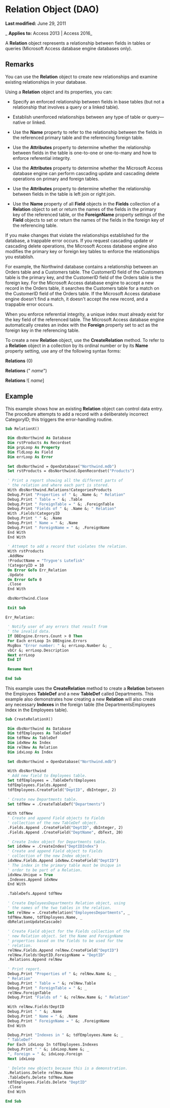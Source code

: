 
# Relation Object (DAO)

 **Last modified:** June 29, 2011

 _ **Applies to:** Access 2013 | Access 2016_

A  **Relation** object represents a relationship between fields in tables or queries (Microsoft Access database engine databases only).


## Remarks

You can use the  **Relation** object to create new relationships and examine existing relationships in your database.

Using a  **Relation** object and its properties, you can:




- Specify an enforced relationship between fields in base tables (but not a relationship that involves a query or a linked table).
    
- Establish unenforced relationships between any type of table or query— native or linked.
    
- Use the  **Name** property to refer to the relationship between the fields in the referenced primary table and the referencing foreign table.
    
- Use the  **Attributes** property to determine whether the relationship between fields in the table is one-to-one or one-to-many and how to enforce referential integrity.
    
- Use the  **Attributes** property to determine whether the Microsoft Access database engine can perform cascading update and cascading delete operations on primary and foreign tables.
    
- Use the  **Attributes** property to determine whether the relationship between fields in the table is left join or right join.
    
- Use the  **Name** property of all **Field** objects in the **Fields** collection of a **Relation** object to set or return the names of the fields in the primary key of the referenced table, or the **ForeignName** property settings of the **Field** objects to set or return the names of the fields in the foreign key of the referencing table.
    


If you make changes that violate the relationships established for the database, a trappable error occurs. If you request cascading update or cascading delete operations, the Microsoft Access database engine also modifies the primary key or foreign key tables to enforce the relationships you establish.

For example, the Northwind database contains a relationship between an Orders table and a Customers table. The CustomerID field of the Customers table is the primary key, and the CustomerID field of the Orders table is the foreign key. For the Microsoft Access database engine to accept a new record in the Orders table, it searches the Customers table for a match on the CustomerID field of the Orders table. If the Microsoft Access database engine doesn't find a match, it doesn't accept the new record, and a trappable error occurs.

When you enforce referential integrity, a unique index must already exist for the key field of the referenced table. The Microsoft Access database engine automatically creates an index with the  **Foreign** property set to act as the foreign key in the referencing table.

To create a new  **Relation** object, use the **CreateRelation** method. To refer to a **Relation** object in a collection by its ordinal number or by its **Name** property setting, use any of the following syntax forms:

 **Relations** (0)

 **Relations** (" _name_")

 **Relations** ![ _name_]


## Example

This example shows how an existing  **Relation** object can control data entry. The procedure attempts to add a record with a deliberately incorrect CategoryID; this triggers the error-handling routine.


```vb
Sub RelationX() 
 
 Dim dbsNorthwind As Database 
 Dim rstProducts As Recordset 
 Dim prpLoop As Property 
 Dim fldLoop As Field 
 Dim errLoop As Error 
 
 Set dbsNorthwind = OpenDatabase("Northwind.mdb") 
 Set rstProducts = dbsNorthwind.OpenRecordset("Products") 
 
 ' Print a report showing all the different parts of 
 ' the relation and where each part is stored. 
 With dbsNorthwind.Relations!CategoriesProducts 
 Debug.Print "Properties of " &; .Name &; " Relation" 
 Debug.Print " Table = " &; .Table 
 Debug.Print " ForeignTable = " &; .ForeignTable 
 Debug.Print "Fields of " &; .Name &; " Relation" 
 With .Fields!CategoryID 
 Debug.Print " " &; .Name 
 Debug.Print " Name = " &; .Name 
 Debug.Print " ForeignName = " &; .ForeignName 
 End With 
 End With 
 
 ' Attempt to add a record that violates the relation. 
 With rstProducts 
 .AddNew 
 !ProductName = "Trygve's Lutefisk" 
 !CategoryID = 10 
 On Error GoTo Err_Relation 
 .Update 
 On Error GoTo 0 
 .Close 
 End With 
 
 dbsNorthwind.Close 
 
 Exit Sub 
 
Err_Relation: 
 
 ' Notify user of any errors that result from 
 ' the invalid data. 
 If DBEngine.Errors.Count > 0 Then 
 For Each errLoop In DBEngine.Errors 
 MsgBox "Error number: " &; errLoop.Number &; _ 
 vbCr &; errLoop.Description 
 Next errLoop 
 End If 
 
 Resume Next 
 
End Sub
```

This example uses the  **CreateRelation** method to create a **Relation** between the Employees **TableDef** and a new **TableDef** called Departments. This example also demonstrates how creating a new **Relation** will also create any necessary **Indexes** in the foreign table (the DepartmentsEmployees Index in the Employees table).




```vb
Sub CreateRelationX() 
 
 Dim dbsNorthwind As Database 
 Dim tdfEmployees As TableDef 
 Dim tdfNew As TableDef 
 Dim idxNew As Index 
 Dim relNew As Relation 
 Dim idxLoop As Index 
 
 Set dbsNorthwind = OpenDatabase("Northwind.mdb") 
 
 With dbsNorthwind 
 ' Add new field to Employees table. 
 Set tdfEmployees = .TableDefs!Employees 
 tdfEmployees.Fields.Append _ 
 tdfEmployees.CreateField("DeptID", dbInteger, 2) 
 
 ' Create new Departments table. 
 Set tdfNew = .CreateTableDef("Departments") 
 
 With tdfNew 
 ' Create and append Field objects to Fields 
 ' collection of the new TableDef object. 
 .Fields.Append .CreateField("DeptID", dbInteger, 2) 
 .Fields.Append .CreateField("DeptName", dbText, 20) 
 
 ' Create Index object for Departments table. 
 Set idxNew = .CreateIndex("DeptIDIndex") 
 ' Create and append Field object to Fields 
 ' collection of the new Index object. 
 idxNew.Fields.Append idxNew.CreateField("DeptID") 
 ' The index in the primary table must be Unique in 
 ' order to be part of a Relation. 
 idxNew.Unique = True 
 .Indexes.Append idxNew 
 End With 
 
 .TableDefs.Append tdfNew 
 
 ' Create EmployeesDepartments Relation object, using 
 ' the names of the two tables in the relation. 
 Set relNew = .CreateRelation("EmployeesDepartments", _ 
 tdfNew.Name, tdfEmployees.Name, _ 
 dbRelationUpdateCascade) 
 
 ' Create Field object for the Fields collection of the 
 ' new Relation object. Set the Name and ForeignName 
 ' properties based on the fields to be used for the 
 ' relation. 
 relNew.Fields.Append relNew.CreateField("DeptID") 
 relNew.Fields!DeptID.ForeignName = "DeptID" 
 .Relations.Append relNew 
 
 ' Print report. 
 Debug.Print "Properties of " &; relNew.Name &; _ 
 " Relation" 
 Debug.Print " Table = " &; relNew.Table 
 Debug.Print " ForeignTable = " &; _ 
 relNew.ForeignTable 
 Debug.Print "Fields of " &; relNew.Name &; " Relation" 
 
 With relNew.Fields!DeptID 
 Debug.Print " " &; .Name 
 Debug.Print " Name = " &; .Name 
 Debug.Print " ForeignName = " &; .ForeignName 
 End With 
 
 Debug.Print "Indexes in " &; tdfEmployees.Name &; _ 
 " TableDef" 
 For Each idxLoop In tdfEmployees.Indexes 
 Debug.Print " " &; idxLoop.Name &; _ 
 ", Foreign = " &; idxLoop.Foreign 
 Next idxLoop 
 
 ' Delete new objects because this is a demonstration. 
 .Relations.Delete relNew.Name 
 .TableDefs.Delete tdfNew.Name 
 tdfEmployees.Fields.Delete "DeptID" 
 .Close 
 End With 
 
End Sub
```

